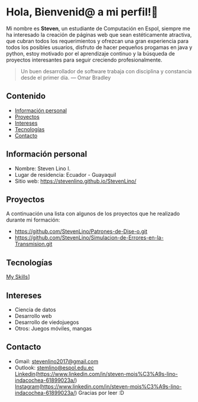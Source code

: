 # Hola, Bienvenid@ a mi perfil!👋

Mi nombre es **Steven**, un estudiante de Computación en Espol, siempre me ha interesado la creación de páginas web que sean estéticamente atractiva, que cubran todos los requerimientos y ofrezcan una gran experiencia para todos los posibles usuarios, disfruto de hacer pequeños progamas en java y python, estoy motivado por el aprendizaje continuo y la búsqueda de proyectos interesantes para seguir creciendo profesionalmente.

> Un buen desarrollador de software trabaja con disciplina y constancia desde el primer día.  — Omar Bradley

## Contenido

* [Información personal](#información-personal)
* [Proyectos](#proyectos)
* [Intereses](#intereses)
* [Tecnologías](#tecnologías)
* [Contacto](#contacto)

## Información personal

* Nombre: Steven Lino I.
* Lugar de residencia: Ecuador - Guayaquil
* Sitio web: https://stevenlino.github.io/StevenLino/

## Proyectos
A continuación una lista con algunos de los proyectos que he realizado durante mi formación:

* https://github.com/StevenLino/Patrones-de-Dise-o.git
* https://github.com/StevenLino/Simulacion-de-Errores-en-la-Transmision.git

## Tecnologías
[My Skills](https://skillicons.dev/icons?i=py,java,js,html,css,figma,github,replit,r,mysql)]

## Intereses
* Ciencia de datos
* Desarrollo web
* Desarrollo de viedojuegos
* Otros: Juegos móviles, mangas

## Contacto
* Gmail: [stevenlino2017@gmail.com](mailto:stevenlino2017@gmail.com)
* Outlook: [stemlino@espol.edu.ec](mailto:stemlino@espol.edu.ec)
  [Linkedin](https://skillicons.dev/icons?i=linkedin)(https://www.linkedin.com/in/steven-mois%C3%A9s-lino-indacochea-61899023a/)
  [Instagram](https://skillicons.dev/icons?i=instagram)(https://www.linkedin.com/in/steven-mois%C3%A9s-lino-indacochea-61899023a/)
Gracias por leer :D
